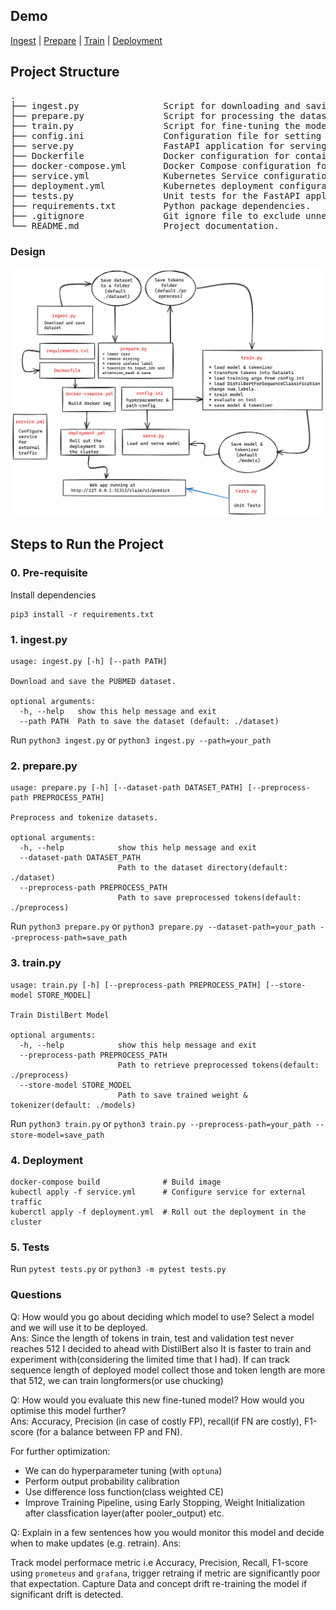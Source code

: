 ## Demo
[Ingest](https://drive.google.com/file/d/1VoPQCBEjoruc1Xzo_2eIxwbeuKEq9pVL/view?usp=drive_link) | [Prepare](https://drive.google.com/file/d/1XrTX_vEHaEU13-_8K7XXR7VdrjF_k8Uy/view?usp=drive_link) | [Train](https://drive.google.com/file/d/18gTLxFZ0-eL0ccuRrO_bcp5FvDbGmzev/view?usp=drive_link) | [Deployment](https://drive.google.com/file/d/1YzRnRjimfHFNxgXrepLZkvZA9xUKvkvY/view?usp=drive_link)

## Project Structure
<pre>
.  
├── ingest.py                Script for downloading and saving the dataset.           
├── prepare.py               Script for processing the dataset for training.              
├── train.py                 Script for fine-tuning the model.  
├── config.ini               Configuration file for setting model hyperparameters and paths                      
├── serve.py                 FastAPI application for serving the model.                    
├── Dockerfile               Docker configuration for containerizing the FastAPI application.   
├── docker-compose.yml       Docker Compose configuration for container application.  
├── service.yml              Kubernetes Service configuration.   
├── deployment.yml           Kubernetes deployment configuration.  
├── tests.py                 Unit tests for the FastAPI application.     
├── requirements.txt         Python package dependencies.  
├── .gitignore               Git ignore file to exclude unnecessary files from version control.  
└── README.md                Project documentation. 
</pre>
### Design
![Design](./assets/arch.png)
## Steps to Run the Project
### 0. Pre-requisite
Install dependencies
```
pip3 install -r requirements.txt
```
### 1. ingest.py

```
usage: ingest.py [-h] [--path PATH]

Download and save the PUBMED dataset.

optional arguments:
  -h, --help   show this help message and exit
  --path PATH  Path to save the dataset (default: ./dataset)
```

Run `python3 ingest.py` or `python3 ingest.py --path=your_path`

### 2. prepare.py

```
usage: prepare.py [-h] [--dataset-path DATASET_PATH] [--preprocess-path PREPROCESS_PATH]

Preprocess and tokenize datasets.

optional arguments:
  -h, --help            show this help message and exit
  --dataset-path DATASET_PATH
                        Path to the dataset directory(default: ./dataset)
  --preprocess-path PREPROCESS_PATH
                        Path to save preprocessed tokens(default: ./preprocess)
```

Run `python3 prepare.py` or `python3 prepare.py --dataset-path=your_path --preprocess-path=save_path`

### 3. train.py

```
usage: train.py [-h] [--preprocess-path PREPROCESS_PATH] [--store-model STORE_MODEL]

Train DistilBert Model

optional arguments:
  -h, --help            show this help message and exit
  --preprocess-path PREPROCESS_PATH
                        Path to retrieve preprocessed tokens(default: ./preprocess)
  --store-model STORE_MODEL
                        Path to save trained weight & tokenizer(default: ./models)
```
Run `python3 train.py` or `python3 train.py --preprocess-path=your_path --store-model=save_path`

### 4. Deployment
```
docker-compose build              # Build image 
kubectl apply -f service.yml      # Configure service for external traffic
kuberctl apply -f deployment.yml  # Roll out the deployment in the cluster
```

### 5. Tests
Run `pytest tests.py` or `python3 -m pytest tests.py`

### Questions
Q: How would you go about deciding which model to use? Select a model and we will use it to be deployed.  
Ans: Since the length of tokens in train, test and validation test never reaches 512 I decided to ahead with DistilBert also It is faster to train and experiment with(considering the limited time that I had). If can track sequence length of deployed model collect those and token length are more that 512, we can train longformers(or use chucking)

Q: How would you evaluate this new fine-tuned model? How would you optimise this model further?  
Ans: Accuracy, Precision (in case of costly FP), recall(if FN are costly), F1-score (for a balance between FP and FN).  

For further optimization: 
* We can do hyperparameter tuning (with `optuna`)
* Perform output probability calibration 
* Use difference loss function(class weighted CE)
* Improve Training Pipeline, using Early Stopping, Weight Initialization after classfication layer(after pooler_output) etc. 

Q: Explain in a few sentences how you would monitor this model and decide when to make updates (e.g. retrain).
Ans: 

Track model performace metric i.e Accuracy, Precision, Recall, F1-score using `prometeus` and `grafana`, trigger retraing if metric are significantly poor that expectation. Capture Data and concept drift re-training the model if significant drift is detected.
